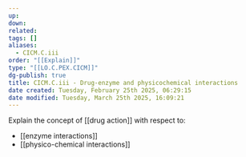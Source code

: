 ```yaml
---
up: 
down: 
related: 
tags: []
aliases:
  - CICM.C.iii
order: "[[Explain]]"
type: "[[LO.C.PEX.CICM]]"
dg-publish: true
title: CICM.C.iii - Drug-enzyme and physicochemical interactions
date created: Tuesday, February 25th 2025, 06:29:15
date modified: Tuesday, March 25th 2025, 16:09:21
---
```


Explain the concept of [[drug action]] with respect to: 

* [[enzyme interactions]] 
* [[physico-chemical interactions]]
